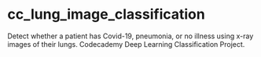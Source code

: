 # cc_lung_image_classification
Detect whether a patient has Covid-19, pneumonia, or no illness using x-ray images of their lungs.   Codecademy Deep Learning Classification Project.
